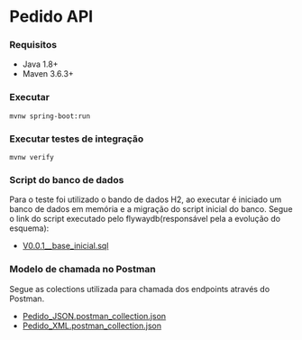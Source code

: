 # Pedido API

### Requisitos
* Java 1.8+
* Maven 3.6.3+

### Executar
```
mvnw spring-boot:run
```

### Executar testes de integração
```
mvnw verify
```

### Script do banco de dados
Para o teste foi utilizado o bando de dados H2, ao executar é iniciado um banco de dados em memória e a migração do script inicial do banco.
Segue o link do script executado pelo flywaydb(responsável pela a evolução do esquema):
* [V0.0.1__base_inicial.sql](src/main/resources/db/migration/V0.0.1__base_inicial.sql)


### Modelo de chamada no Postman
Segue as colections utilizada para chamada dos endpoints através do Postman.
* [Pedido_JSON.postman_collection.json](postman/Pedido_JSON.postman_collection.json)
* [Pedido_XML.postman_collection.json](postman/Pedido_XML.postman_collection.json)
